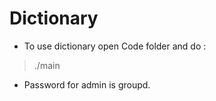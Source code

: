 # Dictionary
 
* To use dictionary open Code folder and do :
>./main
* Password for admin is groupd.


